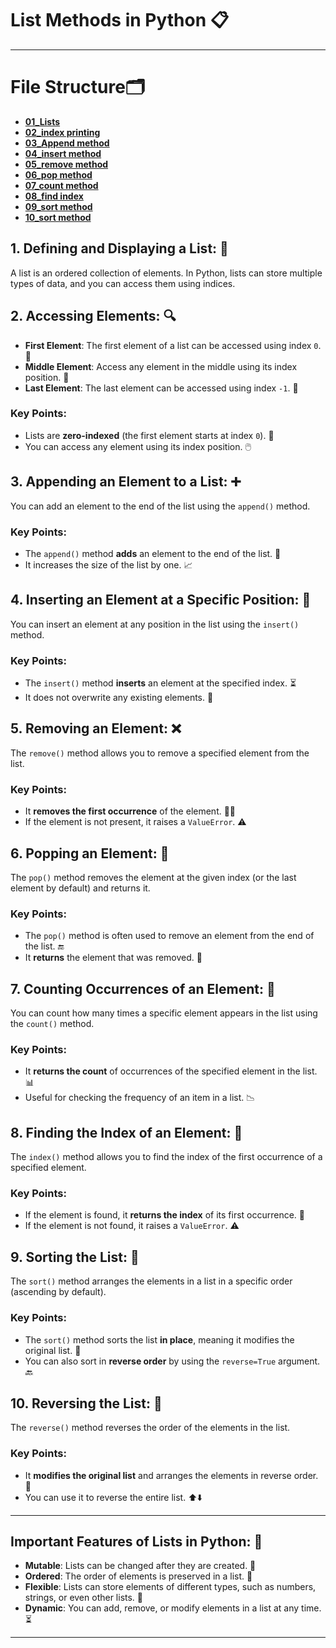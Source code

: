 # List Methods in Python 📋
---
# File Structure🗂️
- **[01_Lists](https://github.com/Ahad-mirza/Python-List/tree/main/01_Basic%20List%20Operations.md/01_Lists)**
- **[02_index printing](https://github.com/Ahad-mirza/Python-List/tree/main/01_Basic%20List%20Operations.md/02_Index%20printing.md)**
- **[03_Append method](https://github.com/Ahad-mirza/Python-List/tree/main/01_Basic%20List%20Operations.md/03_Append%20method)**
- **[04_insert method](https://github.com/Ahad-mirza/Python-List/tree/main/01_Basic%20List%20Operations.md/04_Insert%20method)**
- **[05_remove method](https://github.com/Ahad-mirza/Python-List/tree/main/01_Basic%20List%20Operations.md/05_Remove%20method)**
- **[06_pop method](https://github.com/Ahad-mirza/Python-List/tree/main/01_Basic%20List%20Operations.md/06_pop%20method)**
- **[07_count method](https://github.com/Ahad-mirza/Python-List/tree/main/01_Basic%20List%20Operations.md/07_count%20method.md)**
- **[08_find index](https://github.com/Ahad-mirza/Python-List/tree/main/01_Basic%20List%20Operations.md/08_find%20index.md)**
- **[09_sort method](https://github.com/Ahad-mirza/Python-List/tree/main/01_Basic%20List%20Operations.md/09_sort%20method)**
- **[10_sort method](https://github.com/Ahad-mirza/Python-List/tree/main/01_Basic%20List%20Operations.md/10_reverse%20method.md)**

## 1. **Defining and Displaying a List:** 📝
A list is an ordered collection of elements. In Python, lists can store multiple types of data, and you can access them using indices.

## 2. **Accessing Elements:** 🔍
- **First Element**: The first element of a list can be accessed using index `0`. 📌
- **Middle Element**: Access any element in the middle using its index position. 🔑
- **Last Element**: The last element can be accessed using index `-1`. 📍

### Key Points:
- Lists are **zero-indexed** (the first element starts at index `0`). 🔢
- You can access any element using its index position. 🖱️

## 3. **Appending an Element to a List:** ➕
You can add an element to the end of the list using the `append()` method.

### Key Points:
- The `append()` method **adds** an element to the end of the list. 🏁
- It increases the size of the list by one. 📈

## 4. **Inserting an Element at a Specific Position:** 📍
You can insert an element at any position in the list using the `insert()` method.

### Key Points:
- The `insert()` method **inserts** an element at the specified index. ⏳
- It does not overwrite any existing elements. 🔄

## 5. **Removing an Element:** ❌
The `remove()` method allows you to remove a specified element from the list.

### Key Points:
- It **removes the first occurrence** of the element. 🏃‍♂️
- If the element is not present, it raises a `ValueError`. ⚠️

## 6. **Popping an Element:** 🎯
The `pop()` method removes the element at the given index (or the last element by default) and returns it.

### Key Points:
- The `pop()` method is often used to remove an element from the end of the list. 🔚
- It **returns** the element that was removed. 🎁

## 7. **Counting Occurrences of an Element:** 🔢
You can count how many times a specific element appears in the list using the `count()` method.

### Key Points:
- It **returns the count** of occurrences of the specified element in the list. 📊
- Useful for checking the frequency of an item in a list. 📉

## 8. **Finding the Index of an Element:** 🧭
The `index()` method allows you to find the index of the first occurrence of a specified element.

### Key Points:
- If the element is found, it **returns the index** of its first occurrence. 🎯
- If the element is not found, it raises a `ValueError`. ⚠️

## 9. **Sorting the List:** 🔄
The `sort()` method arranges the elements in a list in a specific order (ascending by default).

### Key Points:
- The `sort()` method sorts the list **in place**, meaning it modifies the original list. 🔧
- You can also sort in **reverse order** by using the `reverse=True` argument. 🔙

## 10. **Reversing the List:** 🔄
The `reverse()` method reverses the order of the elements in the list.

### Key Points:
- It **modifies the original list** and arranges the elements in reverse order. 🔁
- You can use it to reverse the entire list. ⬆️⬇️

---

## Important Features of Lists in Python: 📝
- **Mutable**: Lists can be changed after they are created. 🔄
- **Ordered**: The order of elements is preserved in a list. 🧭
- **Flexible**: Lists can store elements of different types, such as numbers, strings, or even other lists. 🧩
- **Dynamic**: You can add, remove, or modify elements in a list at any time. ⏳

---
